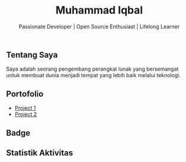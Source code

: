 <!DOCTYPE html>
<html>
<head>
  <meta charset="UTF-8">
  <meta name="viewport" content="width=device-width, initial-scale=1.0">
  <title>Profil GitHub Muhammad Iqbal</title>
</head>
<body>
  <header>
    <h1>Muhammad Iqbal</h1>
    <p>Passionate Developer | Open Source Enthusiast | Lifelong Learner</p>
  </header>

  <section>
    <h2>Tentang Saya</h2>
    <p>Saya adalah seorang pengembang perangkat lunak yang bersemangat untuk membuat dunia menjadi tempat yang lebih baik melalui teknologi.</p>
  </section>

  <section>
    <h2>Portofolio</h2>
    <ul>
      <li><a href="https://github.com/username/project1">Project 1</a></li>
      <li><a href="https://github.com/username/project2">Project 2</a></li>
      <!-- Tambahkan proyek-proyek Anda di sini -->
    </ul>
  </section>

  <section>
    <h2>Badge</h2>
    <!-- Tambahkan badge di sini -->
  </section>

  <section>
    <h2>Statistik Aktivitas</h2>
    <!-- Tambahkan widget statistik aktivitas GitHub Anda di sini -->
  </section>
</body>
</html>
